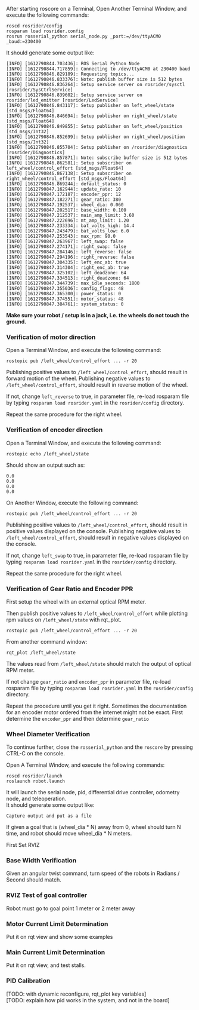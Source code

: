 After starting roscore on a Terminal, Open Another Terminal Window, and execute the following commands:

    roscd rosrider/config
    rosparam load rosrider.config
    rosrun rosserial_python serial_node.py _port:=/dev/ttyACM0 _baud:=230400

It should generate some output like:

```console
[INFO] [1612790844.703436]: ROS Serial Python Node
[INFO] [1612790844.717859]: Connecting to /dev/ttyACM0 at 230400 baud
[INFO] [1612790846.829189]: Requesting topics...
[INFO] [1612790846.833376]: Note: publish buffer size is 512 bytes
[INFO] [1612790846.836264]: Setup service server on rosrider/sysctl [rosrider/SysCtrlService]
[INFO] [1612790846.839602]: Setup service server on rosrider/led_emitter [rosrider/LedService]
[INFO] [1612790846.843117]: Setup publisher on left_wheel/state [std_msgs/Float64]
[INFO] [1612790846.846694]: Setup publisher on right_wheel/state [std_msgs/Float64]
[INFO] [1612790846.849855]: Setup publisher on left_wheel/position [std_msgs/Int32]
[INFO] [1612790846.852699]: Setup publisher on right_wheel/position [std_msgs/Int32]
[INFO] [1612790846.855704]: Setup publisher on /rosrider/diagnostics [rosrider/Diagnostics]
[INFO] [1612790846.857871]: Note: subscribe buffer size is 512 bytes
[INFO] [1612790846.862581]: Setup subscriber on left_wheel/control_effort [std_msgs/Float64]
[INFO] [1612790846.867138]: Setup subscriber on right_wheel/control_effort [std_msgs/Float64]
[INFO] [1612790846.869244]: default_status: 0
[INFO] [1612790847.162944]: update_rate: 10
[INFO] [1612790847.172187]: encoder_ppr: 12
[INFO] [1612790847.182271]: gear_ratio: 380
[INFO] [1612790847.192537]: wheel_dia: 0.060
[INFO] [1612790847.202517]: base_width: 0.100
[INFO] [1612790847.212537]: main_amp_limit: 3.60
[INFO] [1612790847.222696]: mt_amp_limit: 1.20
[INFO] [1612790847.233334]: bat_volts_high: 14.4
[INFO] [1612790847.243479]: bat_volts_low: 6.0
[INFO] [1612790847.253543]: max_rpm: 90.0
[INFO] [1612790847.263967]: left_swap: false
[INFO] [1612790847.274171]: right_swap: false
[INFO] [1612790847.284146]: left_reverse: false
[INFO] [1612790847.294196]: right_reverse: false
[INFO] [1612790847.304335]: left_enc_ab: true
[INFO] [1612790847.314304]: right_enc_ab: true
[INFO] [1612790847.325102]: left_deadzone: 64
[INFO] [1612790847.334513]: right_deadzone: 64
[INFO] [1612790847.344739]: max_idle_seconds: 1800
[INFO] [1612790847.355036]: config_flags: 48
[INFO] [1612790847.365300]: power_status: 0
[INFO] [1612790847.374551]: motor_status: 48
[INFO] [1612790847.384761]: system_status: 0
```

**Make sure your robot / setup is in a jack, i.e. the wheels do not touch the ground.**


### Verification of motor direction

Open a Terminal Window, and execute the following command:

    rostopic pub /left_wheel/control_effort ... -r 20

Publishing positive values to ```/left_wheel/control_effort```, should result in forward motion of the wheel. 
Publishing negative values to ```/left_wheel/control_effort```, should result in reverse motion of the wheel.

If not, change ```left_reverse``` to true, in parameter file, re-load rosparam file by typing ```rosparam load rosrider.yaml``` in the ```rosrider/config``` directory.

Repeat the same procedure for the right wheel.


### Verification of encoder direction

Open a Terminal Window, and execute the following command:

    rostopic echo /left_wheel/state

Should show an output such as:

```console
0.0
0.0
0.0
0.0
```

On Another Window, execute the following command:

    rostopic pub /left_wheel/control_effort ... -r 20

Publishing positive values to ```/left_wheel/control_effort```, should result in positive values displayed on the console.
Publishing negative values to ```/left_wheel/control_effort```, should result in negative values displayed on the console.

If not, change ```left_swap``` to true, in parameter file, re-load rosparam file by typing ```rosparam load rosrider.yaml``` in the ```rosrider/config``` directory.

Repeat the same procedure for the right wheel.

### Verification of Gear Ratio and Encoder PPR

First setup the wheel with an external optical RPM meter.

Then publish positive values to ```/left_wheel/control_effort``` while plotting rpm values on ```/left_wheel/state``` with rqt_plot.

    rostopic pub /left_wheel/control_effort ... -r 20

From another command window:

    rqt_plot /left_wheel/state

The values read from ```/left_wheel/state``` should match the output of optical RPM meter.

If not change ```gear_ratio``` and ```encoder_ppr``` in parameter file, re-load rosparam file by typing ```rosparam load rosrider.yaml``` in the ```rosrider/config``` directory.

Repeat the procedure until you get it right. Sometimes the documentation for an encoder motor ordered from the internet might not be exact. First determine the ```encoder_ppr``` and then determine ```gear_ratio```

### Wheel Diameter Verification

To continue further, close the ```rosserial_python``` and the ```roscore``` by pressing CTRL-C on the console.

Open A Terminal Window, and execute the following commands:

    roscd rosrider/launch
    roslaunch robot.launch

It will launch the serial node, pid, differential drive controller, odometry node, and teleoperation.  
It should generate some output like:

```console
Capture output and put as a file
```

If given a goal that is (wheel_dia * N) away from 0, wheel should turn N time, and robot should move wheel_dia * N meters.

First Set RVIZ

### Base Width Verification

Given an angular twist command, turn speed of the robots in Radians / Second should match.

### RVIZ Test of goal controller

Robot must go to goal point 1 meter or 2 meter away

### Motor Current Limit Determination

Put it on rqt view and show some examples

### Main Current Limit Determination

Put it on rqt view, and test stalls.


### PID Calibration 

[TODO: with dynamic reconfigure, rqt_plot key variables]  
[TODO: explain how pid works in the system, and not in the board]



